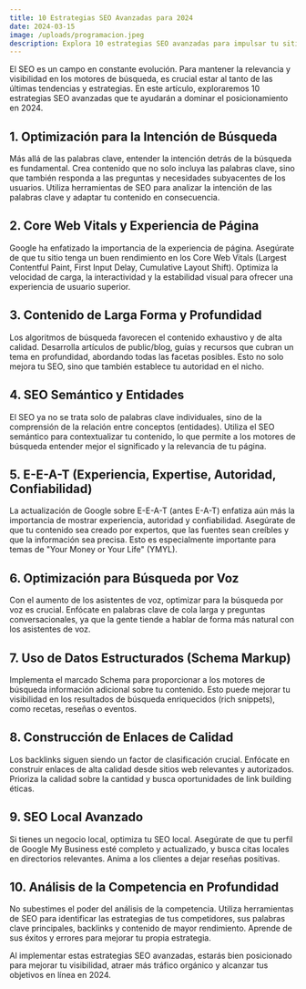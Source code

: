```yaml
---
title: 10 Estrategias SEO Avanzadas para 2024
date: 2024-03-15
image: /uploads/programacion.jpeg
description: Explora 10 estrategias SEO avanzadas para impulsar tu sitio web en 2024. Guía completa con técnicas de optimización para destacar en motores de búsqueda.
---
```


El SEO es un campo en constante evolución. Para mantener la relevancia y visibilidad en los motores de búsqueda, es crucial estar al tanto de las últimas tendencias y estrategias. En este artículo, exploraremos 10 estrategias SEO avanzadas que te ayudarán a dominar el posicionamiento en 2024.

## 1. Optimización para la Intención de Búsqueda
Más allá de las palabras clave, entender la intención detrás de la búsqueda es fundamental. Crea contenido que no solo incluya las palabras clave, sino que también responda a las preguntas y necesidades subyacentes de los usuarios. Utiliza herramientas de SEO para analizar la intención de las palabras clave y adaptar tu contenido en consecuencia.

## 2. Core Web Vitals y Experiencia de Página
Google ha enfatizado la importancia de la experiencia de página. Asegúrate de que tu sitio tenga un buen rendimiento en los Core Web Vitals (Largest Contentful Paint, First Input Delay, Cumulative Layout Shift). Optimiza la velocidad de carga, la interactividad y la estabilidad visual para ofrecer una experiencia de usuario superior.

## 3. Contenido de Larga Forma y Profundidad
Los algoritmos de búsqueda favorecen el contenido exhaustivo y de alta calidad. Desarrolla artículos de public/blog, guías y recursos que cubran un tema en profundidad, abordando todas las facetas posibles. Esto no solo mejora tu SEO, sino que también establece tu autoridad en el nicho.

## 4. SEO Semántico y Entidades
El SEO ya no se trata solo de palabras clave individuales, sino de la comprensión de la relación entre conceptos (entidades). Utiliza el SEO semántico para contextualizar tu contenido, lo que permite a los motores de búsqueda entender mejor el significado y la relevancia de tu página.

## 5. E-E-A-T (Experiencia, Expertise, Autoridad, Confiabilidad)
La actualización de Google sobre E-E-A-T (antes E-A-T) enfatiza aún más la importancia de mostrar experiencia, autoridad y confiabilidad. Asegúrate de que tu contenido sea creado por expertos, que las fuentes sean creíbles y que la información sea precisa. Esto es especialmente importante para temas de "Your Money or Your Life" (YMYL).

## 6. Optimización para Búsqueda por Voz
Con el aumento de los asistentes de voz, optimizar para la búsqueda por voz es crucial. Enfócate en palabras clave de cola larga y preguntas conversacionales, ya que la gente tiende a hablar de forma más natural con los asistentes de voz.

## 7. Uso de Datos Estructurados (Schema Markup)
Implementa el marcado Schema para proporcionar a los motores de búsqueda información adicional sobre tu contenido. Esto puede mejorar tu visibilidad en los resultados de búsqueda enriquecidos (rich snippets), como recetas, reseñas o eventos.

## 8. Construcción de Enlaces de Calidad
Los backlinks siguen siendo un factor de clasificación crucial. Enfócate en construir enlaces de alta calidad desde sitios web relevantes y autorizados. Prioriza la calidad sobre la cantidad y busca oportunidades de link building éticas.

## 9. SEO Local Avanzado
Si tienes un negocio local, optimiza tu SEO local. Asegúrate de que tu perfil de Google My Business esté completo y actualizado, y busca citas locales en directorios relevantes. Anima a los clientes a dejar reseñas positivas.

## 10. Análisis de la Competencia en Profundidad
No subestimes el poder del análisis de la competencia. Utiliza herramientas de SEO para identificar las estrategias de tus competidores, sus palabras clave principales, backlinks y contenido de mayor rendimiento. Aprende de sus éxitos y errores para mejorar tu propia estrategia.

Al implementar estas estrategias SEO avanzadas, estarás bien posicionado para mejorar tu visibilidad, atraer más tráfico orgánico y alcanzar tus objetivos en línea en 2024. 
